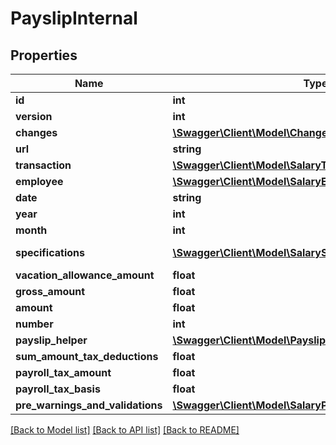 # PayslipInternal

## Properties
Name | Type | Description | Notes
------------ | ------------- | ------------- | -------------
**id** | **int** |  | [optional] 
**version** | **int** |  | [optional] 
**changes** | [**\Swagger\Client\Model\Change[]**](Change.md) |  | [optional] 
**url** | **string** |  | [optional] 
**transaction** | [**\Swagger\Client\Model\SalaryTransactionInternal**](SalaryTransactionInternal.md) |  | [optional] 
**employee** | [**\Swagger\Client\Model\SalaryEmployeeInternal**](SalaryEmployeeInternal.md) |  | 
**date** | **string** | Voucher date. | [optional] 
**year** | **int** |  | [optional] 
**month** | **int** |  | [optional] 
**specifications** | [**\Swagger\Client\Model\SalarySpecificationInternal[]**](SalarySpecificationInternal.md) | Link to salary specifications. | [optional] 
**vacation_allowance_amount** | **float** |  | [optional] 
**gross_amount** | **float** |  | [optional] 
**amount** | **float** |  | [optional] 
**number** | **int** |  | [optional] 
**payslip_helper** | [**\Swagger\Client\Model\PayslipHelperInternal**](PayslipHelperInternal.md) |  | [optional] 
**sum_amount_tax_deductions** | **float** |  | [optional] 
**payroll_tax_amount** | **float** |  | [optional] 
**payroll_tax_basis** | **float** |  | [optional] 
**pre_warnings_and_validations** | [**\Swagger\Client\Model\SalaryPreWarningsAndValidations**](SalaryPreWarningsAndValidations.md) |  | [optional] 

[[Back to Model list]](../README.md#documentation-for-models) [[Back to API list]](../README.md#documentation-for-api-endpoints) [[Back to README]](../README.md)


